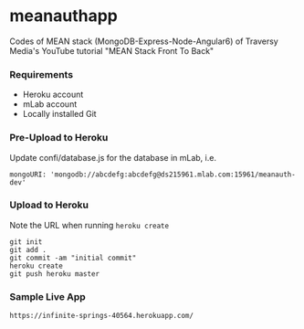 # meanauthapp
Codes of MEAN stack (MongoDB-Express-Node-Angular6) of Traversy Media's YouTube tutorial "MEAN Stack Front To Back"

### Requirements

- Heroku account
- mLab account
- Locally installed Git

### Pre-Upload to Heroku

Update confi/database.js for the database in mLab, i.e.

```
mongoURI: 'mongodb://abcdefg:abcdefg@ds215961.mlab.com:15961/meanauth-dev'
```

### Upload to Heroku

Note the URL when running ```heroku create```

```
git init
git add .
git commit -am "initial commit"
heroku create
git push heroku master
```

### Sample Live App

```
https://infinite-springs-40564.herokuapp.com/
```
